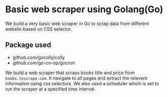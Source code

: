 # Basic web scraper using Golang(Go)

We build a very basic web scraper in Go to scrap data from different website based on CSS selector.

## Package used

- github.com/gocolly/colly
- github.com/go-co-op/gocron

We build a web scraper that scraps books title and price from `books.toscrape.com`. It navigate to all pages and extract the relevent information using css selectors. We also used a scheduler which is set to run the scraper at a specified time interval.
